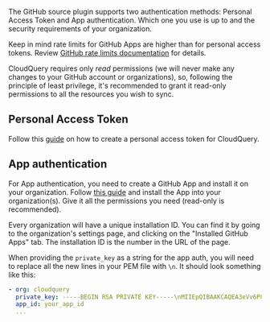 The GitHub source plugin supports two authentication methods: Personal Access Token and App authentication. Which one you use is up to and the security requirements of your organization.

Keep in mind rate limits for GitHub Apps are higher than for personal access tokens.  Review [GitHub rate limits documentation](https://docs.github.com/en/apps/creating-github-apps/registering-a-github-app/rate-limits-for-github-apps) for details. 

CloudQuery requires only *read* permissions (we will never make any changes to your GitHub account or organizations),
so, following the principle of least privilege, it's recommended to grant it read-only permissions to all the resources you wish to sync.

## Personal Access Token

Follow this [guide](https://docs.github.com/en/enterprise-server@3.4/authentication/keeping-your-account-and-data-secure/creating-a-personal-access-token) on how to create a personal access token for CloudQuery.

## App authentication

For App authentication, you need to create a GitHub App and install it on your organization. Follow [this guide](https://docs.github.com/en/apps/creating-github-apps/creating-github-apps/creating-a-github-app) and install the App into your organization(s). Give it all the permissions you need (read-only is recommended).

Every organization will have a unique installation ID. You can find it by going to the organization's settings page, and clicking on the "Installed GitHub Apps" tab. The installation ID is the number in the URL of the page.

When providing the `private_key` as a string for the app auth, you will need to replace all the new lines in your PEM file with `\n`. 
It should look something like this:
```yaml 
- org: cloudquery
  private_key: -----BEGIN RSA PRIVATE KEY-----\nMIIEpQIBAAKCAQEA3eVv6PCn9P8zO+EP8K7pLMfxcA2uVrSZ2f+H3GgYIavDxWtO\n...vM9tE3jAA8mOjZpdLaG5yy4QfV1LQ3R7kO49JCB6VbClwN2lNvd8Iw==\n-----END RSA PRIVATE KEY-----`.
  app_id: your_app_id
  ...

```